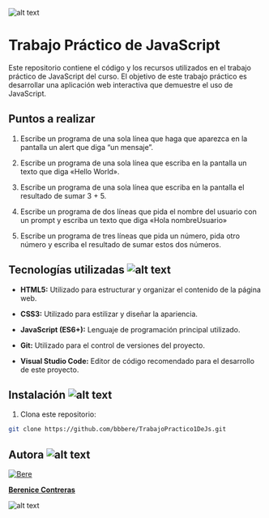 ![alt text](https://64.media.tumblr.com/125ec6bfa7fb39e26be35f6fff9139aa/b95aa1a14bb12536-ec/s400x600/d8cd8c004ee6d9aa3bb4293d4c87624b61c0fe8f.pnj)
# Trabajo Práctico de JavaScript 
Este repositorio contiene el código y los recursos utilizados en el trabajo práctico de JavaScript del curso. El objetivo de este trabajo práctico es desarrollar una aplicación web interactiva que demuestre el uso de JavaScript.

## Puntos a realizar

1. Escribe un programa de una sola línea que haga que aparezca en la pantalla un alert que diga “un mensaje”.

2. Escribe un programa de una sola línea que escriba en la pantalla un texto que diga «Hello World».

3. Escribe un programa de una sola línea que escriba en la pantalla el resultado de sumar 3 + 5.

4. Escribe un programa de dos líneas que pida el nombre del usuario con un prompt y escriba un texto que diga «Hola nombreUsuario»

5. Escribe un programa de tres líneas que pida un número, pida otro número y escriba el resultado de sumar estos dos números.

## Tecnologías utilizadas ![alt text](https://64.media.tumblr.com/16eee9153235f6802b28b7a404381ca4/a125b177f557b96e-00/s75x75_c1/3319e0dea0af7b76bf804fba5f9ebf19ee4cca6c.gifv)
- **HTML5:** Utilizado para estructurar y organizar el contenido de la página web.

- **CSS3:** Utilizado para estilizar y diseñar la apariencia.
- **JavaScript (ES6+):** Lenguaje de programación principal utilizado.
- **Git:** Utilizado para el control de versiones del proyecto.
- **Visual Studio Code:** Editor de código recomendado para el desarrollo de este proyecto.
## Instalación ![alt text](https://64.media.tumblr.com/8ce718e140d1984a2eefe8a18bc6bb4c/f076a926dc5a4c11-02/s75x75_c1/dc7a556a67647d479a5b0f1362da67890012a93c.gifv)
1. Clona este repositorio:

```bash
git clone https://github.com/bbbere/TrabajoPractico1DeJs.git
```

## Autora ![alt text](https://64.media.tumblr.com/3c6ae8227309d9b4d548487a38da4733/a99701de4660a168-88/s75x75_c1/217cda36eb3ef94ae9bfc1b25e947cd897548d4f.gifv)

[![Bere](https://avatars.githubusercontent.com/u/161093188?v=4)](https://github.com/bbbere) 

[**Berenice Contreras** ](https://github.com/bbbere)

![alt text](https://64.media.tumblr.com/e282996b41e771f86cdefb7b13b840a4/b95aa1a14bb12536-b7/s400x600/481e07a25c2848b84b657cd3e5221bb1c12fc42b.pnj)
